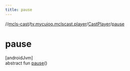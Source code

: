 ```yaml
---
title: pause
---
```

//[mcls-cast](../../../index.html)/[tv.mycujoo.mclscast.player](../index.html)/[CastPlayer](index.html)/[pause](pause.html)



# pause



[androidJvm]\
abstract fun [pause](pause.html)()




